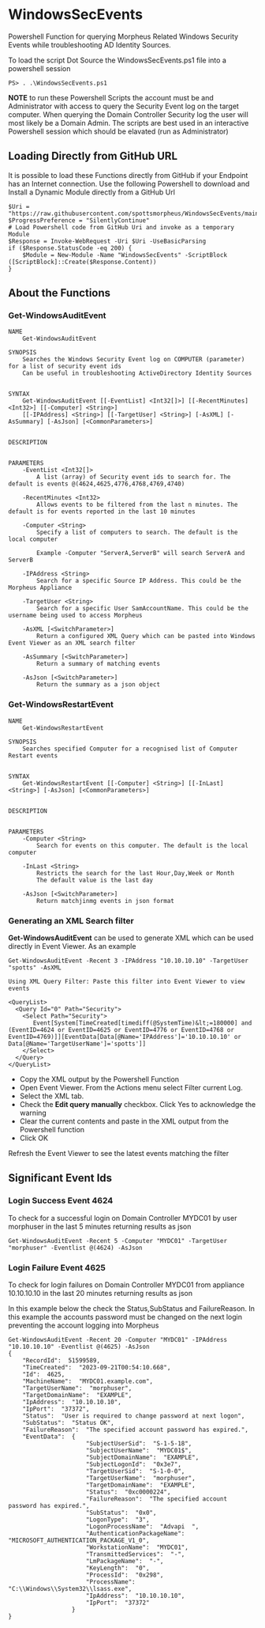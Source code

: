 # WindowsSecEvents

Powershell Function for querying Morpheus Related Windows Security Events while troubleshooting AD Identity Sources.

To load the script Dot Source the WindowsSecEvents.ps1 file into a powershell session

```
PS> . .\WindowsSecEvents.ps1
```

**NOTE** to run these Powershell Scripts the account must be and Administrator with access to query the Security Event log on the target computer. When querying the Domain Controller Security log the user will most likely be a Domain Admin. The scripts are best used in an interactive Powershell session which should be elavated (run as Administrator)

## Loading Directly from GitHub URL

It is possible to load these Functions directly from GitHub if your Endpoint has an Internet connection. Use the following  Powershell to download and Install a Dynamic Module directly from a GitHub Url

```
$Uri = "https://raw.githubusercontent.com/spottsmorpheus/WindowsSecEvents/main/src/WindowsSecEvents.ps1"
$ProgressPreference = "SilentlyContinue"
# Load Powershell code from GitHub Uri and invoke as a temporary Module
$Response = Invoke-WebRequest -Uri $Uri -UseBasicParsing
if ($Response.StatusCode -eq 200) {
    $Module = New-Module -Name "WindowsSecEvents" -ScriptBlock ([ScriptBlock]::Create($Response.Content))
}
```

## About the Functions

### Get-WindowsAuditEvent

```
NAME
    Get-WindowsAuditEvent

SYNOPSIS
    Searches the Windows Security Event log on COMPUTER (parameter) for a list of security event ids
    Can be useful in troubleshooting ActiveDirectory Identity Sources


SYNTAX
    Get-WindowsAuditEvent [[-EventList] <Int32[]>] [[-RecentMinutes] <Int32>] [[-Computer] <String>]
    [[-IPAddress] <String>] [[-TargetUser] <String>] [-AsXML] [-AsSummary] [-AsJson] [<CommonParameters>]


DESCRIPTION


PARAMETERS
    -EventList <Int32[]>
        A list (array) of Security event ids to search for. The default is events @(4624,4625,4776,4768,4769,4740)

    -RecentMinutes <Int32>
        Allows events to be filtered from the last n minutes. The default is for events reported in the last 10 minutes

    -Computer <String>
        Specify a list of computers to search. The default is the local computer

        Example -Computer "ServerA,ServerB" will search ServerA and ServerB

    -IPAddress <String>
        Search for a specific Source IP Address. This could be the Morpheus Appliance

    -TargetUser <String>
        Search for a specific User SamAccountName. This could be the username being used to access Morpheus

    -AsXML [<SwitchParameter>]
        Return a configured XML Query which can be pasted into Windows Event Viewer as an XML search filter

    -AsSummary [<SwitchParameter>]
        Return a summary of matching events

    -AsJson [<SwitchParameter>]
        Return the summary as a json object

```

### Get-WindowsRestartEvent

```
NAME
    Get-WindowsRestartEvent

SYNOPSIS
    Searches specified Computer for a recognised list of Computer Restart events


SYNTAX
    Get-WindowsRestartEvent [[-Computer] <String>] [[-InLast] <String>] [-AsJson] [<CommonParameters>]


DESCRIPTION


PARAMETERS
    -Computer <String>
        Search for events on this computer. The default is the local computer

    -InLast <String>
        Restricts the search for the last Hour,Day,Week or Month
        The default value is the last day

    -AsJson [<SwitchParameter>]
        Return matchjinmg events in json format
```


### Generating an XML Search filter

**Get-WindowsAuditEvent** can be used to generate XML which can be used directly in Event Viewer. As an example

```
Get-WindowsAuditEvent -Recent 3 -IPAddress "10.10.10.10" -TargetUser "spotts" -AsXML

Using XML Query Filter: Paste this filter into Event Viewer to view events

<QueryList>
  <Query Id="0" Path="Security">
    <Select Path="Security">
       Event[System[TimeCreated[timediff(@SystemTime)&lt;=180000] and (EventID=4624 or EventID=4625 or EventID=4776 or EventID=4768 or EventID=4769)]][EventData[Data[@Name='IPAddress']='10.10.10.10' or Data[@Name='TargetUserName']='spotts']]
    </Select>
  </Query>
</QueryList>
```

- Copy the XML output by the Powershell Function
- Open Event Viewer. From the Actions menu select Filter current Log.
- Select the XML tab.
- Check the **Edit query manually** checkbox. Click Yes to acknowledge the warning
- Clear the current contents and paste in the XML output from the Powershell function
- Click OK

Refresh the Event Viewer to see the latest events matching the filter

## Significant Event Ids

### Login Success Event 4624

To check for a successful login on Domain Controller MYDC01 by user morphuser in the last 5 minutes returning results as json

```
Get-WindowsAuditEvent -Recent 5 -Computer "MYDC01" -TargetUser "morphuser" -Eventlist @(4624) -AsJson
```

### Login Failure Event 4625

To check for login failures on Domain Controller MYDC01 from appliance 10.10.10.10 in the last 20 minutes returning results as json

In this example below the check the Status,SubStatus and FailureReason. In this example the accounts password must be changed on the next login preventing the account logging into Morpheus

```
Get-WindowsAuditEvent -Recent 20 -Computer "MYDC01" -IPAddress "10.10.10.10" -Eventlist @(4625) -AsJson
{
    "RecordId":  51599589,
    "TimeCreated":  "2023-09-21T00:54:10.668",
    "Id":  4625,
    "MachineName":  "MYDC01.example.com",
    "TargetUserName":  "morphuser",
    "TargetDomainName":  "EXAMPLE",
    "IpAddress":  "10.10.10.10",
    "IpPort":  "37372",
    "Status":  "User is required to change password at next logon",
    "SubStatus":  "Status OK",
    "FailureReason":  "The specified account password has expired.",
    "EventData":  {
                      "SubjectUserSid":  "S-1-5-18",
                      "SubjectUserName":  "MYDC01$",
                      "SubjectDomainName":  "EXAMPLE",
                      "SubjectLogonId":  "0x3e7",
                      "TargetUserSid":  "S-1-0-0",
                      "TargetUserName":  "morphuser",
                      "TargetDomainName":  "EXAMPLE",
                      "Status":  "0xc0000224",
                      "FailureReason":  "The specified account password has expired.",
                      "SubStatus":  "0x0",
                      "LogonType":  "3",
                      "LogonProcessName":  "Advapi  ",
                      "AuthenticationPackageName":  "MICROSOFT_AUTHENTICATION_PACKAGE_V1_0",
                      "WorkstationName":  "MYDC01",
                      "TransmittedServices":  "-",
                      "LmPackageName":  "-",
                      "KeyLength":  "0",
                      "ProcessId":  "0x298",
                      "ProcessName":  "C:\\Windows\\System32\\lsass.exe",
                      "IpAddress":  "10.10.10.10",
                      "IpPort":  "37372"
                  }
}
```
